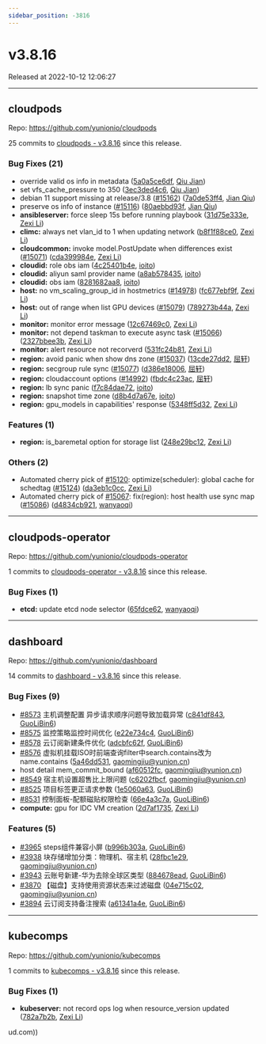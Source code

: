 ```yaml
---
sidebar_position: -3816
---
```


# v3.8.16

Released at 2022-10-12 12:06:27

-----

## cloudpods

Repo: https://github.com/yunionio/cloudpods

25 commits to [cloudpods - v3.8.16](https://github.com/yunionio/cloudpods/compare/v3.8.15...v3.8.16) since this release.

### Bug Fixes (21)
- override valid os info in metadata ([5a0a5ce6df](https://github.com/yunionio/cloudpods/commit/5a0a5ce6dff7315e375cbe546c2555db7ba8f034), [Qiu Jian](mailto:qiujian@yunionyun.com))
- set vfs_cache_pressure to 350 ([3ec3ded4c6](https://github.com/yunionio/cloudpods/commit/3ec3ded4c6598e5e617ade76f06b6774424a6abf), [Qiu Jian](mailto:qiujian@yunionyun.com))
- debian 11 support missing at release/3.8 ([#15162](https://github.com/yunionio/cloudpods/issues/15162)) ([7a0de53ff4](https://github.com/yunionio/cloudpods/commit/7a0de53ff49ee10e9944bf01faa0f346ed4b7f5b), [Jian Qiu](mailto:swordqiu@gmail.com))
- preserve os info of instance ([#15116](https://github.com/yunionio/cloudpods/issues/15116)) ([80aebbd93f](https://github.com/yunionio/cloudpods/commit/80aebbd93f24df107f0c96a800c59dd62397a220), [Jian Qiu](mailto:swordqiu@gmail.com))
- **ansibleserver:** force sleep 15s before running playbook ([31d75e333e](https://github.com/yunionio/cloudpods/commit/31d75e333e97245fa3cbc851a2ef109b30bf43eb), [Zexi Li](mailto:zexi.li@icloud.com))
- **climc:** always net vlan_id to 1 when updating network ([b8f1f88ce0](https://github.com/yunionio/cloudpods/commit/b8f1f88ce05e5c7146350e3509c007d3cb9b2b78), [Zexi Li](mailto:zexi.li@icloud.com))
- **cloudcommon:** invoke model.PostUpdate when differences exist ([#15071](https://github.com/yunionio/cloudpods/issues/15071)) ([cda399984e](https://github.com/yunionio/cloudpods/commit/cda399984e66ae3210c650ab810bfac576267bcc), [Zexi Li](mailto:zexi.li@icloud.com))
- **cloudid:** role obs iam ([4c25401b4e](https://github.com/yunionio/cloudpods/commit/4c25401b4ed42baec03b3826b44ff6979fd0d23a), [ioito](mailto:qu_xuan@icloud.com))
- **cloudid:** aliyun saml provider name ([a8ab578435](https://github.com/yunionio/cloudpods/commit/a8ab578435f9d4836bd8571722505dfea5f62e5d), [ioito](mailto:qu_xuan@icloud.com))
- **cloudid:** obs iam ([8281682aa8](https://github.com/yunionio/cloudpods/commit/8281682aa8de5fb2c71f218bb3fb8698ccdd2e9d), [ioito](mailto:qu_xuan@icloud.com))
- **host:** no vm_scaling_group_id in hostmetrics ([#14978](https://github.com/yunionio/cloudpods/issues/14978)) ([fc677ebf9f](https://github.com/yunionio/cloudpods/commit/fc677ebf9fa99dcc53105a5bb0961bcea0ad4d30), [Zexi Li](mailto:zexi.li@icloud.com))
- **host:** out of range when list GPU devices ([#15079](https://github.com/yunionio/cloudpods/issues/15079)) ([789273b44a](https://github.com/yunionio/cloudpods/commit/789273b44ac90f4e79b18ba0c1329863e8cddd8d), [Zexi Li](mailto:zexi.li@icloud.com))
- **monitor:** monitor error message ([12c67469c0](https://github.com/yunionio/cloudpods/commit/12c67469c0137d10a9f2c0eab170161d2075e4e4), [Zexi Li](mailto:zexi.li@icloud.com))
- **monitor:** not depend taskman to execute async task ([#15066](https://github.com/yunionio/cloudpods/issues/15066)) ([2327bbee3b](https://github.com/yunionio/cloudpods/commit/2327bbee3be025cf74710037250e2dfa3ff7f784), [Zexi Li](mailto:zexi.li@icloud.com))
- **monitor:** alert resource not recorverd ([531fc24b81](https://github.com/yunionio/cloudpods/commit/531fc24b8173150c546d5b4edfeb49dd31c64df1), [Zexi Li](mailto:zexi.li@icloud.com))
- **region:** avoid panic when show dns zone ([#15037](https://github.com/yunionio/cloudpods/issues/15037)) ([13cde27dd2](https://github.com/yunionio/cloudpods/commit/13cde27dd2b36ade4a621386471f21c6ba5571b0), [屈轩](mailto:qu_xuan@icloud.com))
- **region:** secgroup rule sync ([#15077](https://github.com/yunionio/cloudpods/issues/15077)) ([d386e18006](https://github.com/yunionio/cloudpods/commit/d386e1800600b27eeedd56306f628860419fa8a1), [屈轩](mailto:qu_xuan@icloud.com))
- **region:** cloudaccount options ([#14992](https://github.com/yunionio/cloudpods/issues/14992)) ([fbdc4c23ac](https://github.com/yunionio/cloudpods/commit/fbdc4c23ac317d1bbf3161d426ba5149b9dfeb34), [屈轩](mailto:qu_xuan@icloud.com))
- **region:** lb sync panic ([f7c84dae72](https://github.com/yunionio/cloudpods/commit/f7c84dae7288ada8076fb11ad9a8de31f6dbd97e), [ioito](mailto:qu_xuan@icloud.com))
- **region:** snapshot time zone ([d8b4d7a67e](https://github.com/yunionio/cloudpods/commit/d8b4d7a67ea221fe2cbc180d37e4d7cd11369c0c), [ioito](mailto:qu_xuan@icloud.com))
- **region:** gpu_models in capabilities' response ([5348ff5d32](https://github.com/yunionio/cloudpods/commit/5348ff5d320592382c55cb4ef6975c5f7fe14269), [Zexi Li](mailto:zexi.li@icloud.com))

### Features (1)
- **region:** is_baremetal option for storage list ([248e29bc12](https://github.com/yunionio/cloudpods/commit/248e29bc129954bc9260fd8d44e92b7468c998dc), [Zexi Li](mailto:zexi.li@icloud.com))

### Others (2)
- Automated cherry pick of [#15120](https://github.com/yunionio/cloudpods/issues/15120): optimize(scheduler): global cache for schedtag ([#15124](https://github.com/yunionio/cloudpods/issues/15124)) ([da3eb1c0cc](https://github.com/yunionio/cloudpods/commit/da3eb1c0ccd324a19e78f038e6b445e8cad5b8a7), [Zexi Li](mailto:zexi.li@icloud.com))
- Automated cherry pick of [#15067](https://github.com/yunionio/cloudpods/issues/15067): fix(region): host health use sync map ([#15086](https://github.com/yunionio/cloudpods/issues/15086)) ([d4834cb921](https://github.com/yunionio/cloudpods/commit/d4834cb9219b42d25d718b0b5c1dac73f35699e1), [wanyaoqi](mailto:18528551+wanyaoqi@users.noreply.github.com))

-----

## cloudpods-operator

Repo: https://github.com/yunionio/cloudpods-operator

1 commits to [cloudpods-operator - v3.8.16](https://github.com/yunionio/cloudpods-operator/compare/v3.8.15...v3.8.16) since this release.

### Bug Fixes (1)
- **etcd:** update etcd node selector ([65fdce62](https://github.com/yunionio/cloudpods-operator/commit/65fdce629ca021e3cee5b9fe33b233863d2979b8), [wanyaoqi](mailto:d3lx.yq@gmail.com))

-----

## dashboard

Repo: https://github.com/yunionio/dashboard

14 commits to [dashboard - v3.8.16](https://github.com/yunionio/dashboard/compare/v3.8.15...v3.8.16) since this release.

### Bug Fixes (9)
- [#8573](https://github.com/yunionio/dashboard/issues/8573) 主机调整配置 异步请求顺序问题导致加载异常 ([c841df843](https://github.com/yunionio/dashboard/commit/c841df84310dd17b3b98c3cba34f91d72bf98572), [GuoLiBin6](mailto:glbin533@163.com))
- [#8575](https://github.com/yunionio/dashboard/issues/8575) 监控策略监控时间优化 ([e22e734c4](https://github.com/yunionio/dashboard/commit/e22e734c4f7805f3bbe1290a70f8a5e060e1f64c), [GuoLiBin6](mailto:glbin533@163.com))
- [#8578](https://github.com/yunionio/dashboard/issues/8578) 云订阅新建条件优化 ([adcbfc62f](https://github.com/yunionio/dashboard/commit/adcbfc62f26a94763ad3b1011b23eb70e634b4ca), [GuoLiBin6](mailto:glbin533@163.com))
- [#8576](https://github.com/yunionio/dashboard/issues/8576) 虚拟机挂载ISO时前端查询filter中search.contains改为name.contains ([5a46dd531](https://github.com/yunionio/dashboard/commit/5a46dd531f448e8f433afafe9f9036a5467f9902), [gaomingjiu@yunion.cn](mailto:gaomingjiu@yunion.cn))
- host detail mem_commit_bound ([af60512fc](https://github.com/yunionio/dashboard/commit/af60512fcaa3ba23dcb2d8d7779f867742757fde), [gaomingjiu@yunion.cn](mailto:gaomingjiu@yunion.cn))
- [#8549](https://github.com/yunionio/dashboard/issues/8549) 宿主机设置超售比上限问题 ([c6202fbcf](https://github.com/yunionio/dashboard/commit/c6202fbcffd87f31df49c61c003625ff0d9930f9), [gaomingjiu@yunion.cn](mailto:gaomingjiu@yunion.cn))
- [#8525](https://github.com/yunionio/dashboard/issues/8525) 项目标签更正请求参数 ([1e5060a63](https://github.com/yunionio/dashboard/commit/1e5060a638dd55f8904ce0e14080200eda9f44b7), [GuoLiBin6](mailto:782518577@qq.com))
- [#8531](https://github.com/yunionio/dashboard/issues/8531) 控制面板-配额磁贴权限检查 ([66e4a3c7a](https://github.com/yunionio/dashboard/commit/66e4a3c7acb89353da6d34d0e94c3de94e6b8249), [GuoLiBin6](mailto:782518577@qq.com))
- **compute:** gpu for IDC VM creation ([2d7af1735](https://github.com/yunionio/dashboard/commit/2d7af1735895720693ebde0c797ba34796524439), [Zexi Li](mailto:zexi.li@icloud.com))

### Features (5)
- [#3965](https://github.com/yunionio/dashboard/issues/3965) steps组件兼容小屏 ([b996b303a](https://github.com/yunionio/dashboard/commit/b996b303a89a00f77a5e2fb6530bd93fdd0b7e61), [GuoLiBin6](mailto:glbin533@163.com))
- [#3938](https://github.com/yunionio/dashboard/issues/3938) 块存储增加分类：物理机、宿主机 ([28fbc1e29](https://github.com/yunionio/dashboard/commit/28fbc1e29464e7f40cd1c33132f7ddb8c1ce9ad4), [gaomingjiu@yunion.cn](mailto:gaomingjiu@yunion.cn))
- [#3943](https://github.com/yunionio/dashboard/issues/3943) 云账号新建-华为去除全球区类型 ([884678ead](https://github.com/yunionio/dashboard/commit/884678eadbbcbc470d14b6f7ca5c72f62ab6dfae), [GuoLiBin6](mailto:glbin533@163.com))
- [#3870](https://github.com/yunionio/dashboard/issues/3870) 【磁盘】支持使用资源状态来过滤磁盘 ([04e715c02](https://github.com/yunionio/dashboard/commit/04e715c023a8565ad12f4dcc0c7211fa442f1946), [gaomingjiu@yunion.cn](mailto:gaomingjiu@yunion.cn))
- [#3894](https://github.com/yunionio/dashboard/issues/3894) 云订阅支持备注搜索 ([a61341a4e](https://github.com/yunionio/dashboard/commit/a61341a4e2482c014513b930b8eb50b5145ed92e), [GuoLiBin6](mailto:782518577@qq.com))

-----

## kubecomps

Repo: https://github.com/yunionio/kubecomps

1 commits to [kubecomps - v3.8.16](https://github.com/yunionio/kubecomps/compare/v3.8.15...v3.8.16) since this release.

### Bug Fixes (1)
- **kubeserver:** not record ops log when resource_version updated ([782a7b2b](https://github.com/yunionio/kubecomps/commit/782a7b2bfbac0228962da68aa586bae9c7ab6941), [Zexi Li](mailto:zexi.li@icloud.com))

ud.com))

[kubecomps - v3.8.16]: https://github.com/yunionio/kubecomps/compare/v3.8.15...v3.8.16
